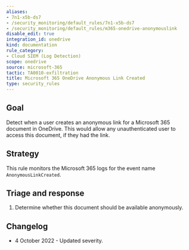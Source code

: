 ```yaml
---
aliases:
- 7n1-x5b-ds7
- /security_monitoring/default_rules/7n1-x5b-ds7
- /security_monitoring/default_rules/m365-onedrive-anonymouslink
disable_edit: true
integration_id: onedrive
kind: documentation
rule_category:
- Cloud SIEM (Log Detection)
scope: onedrive
source: microsoft-365
tactic: TA0010-exfiltration
title: Microsoft 365 OneDrive Anonymous Link Created
type: security_rules
---
```


## Goal
Detect when a user creates an anonymous link for a Microsoft 365 document in OneDrive. This would allow any unauthenticated user to access this document, if they had the link.

## Strategy
This rule monitors the Microsoft 365 logs for the event name `AnonymousLinkCreated`.

## Triage and response
1. Determine whether this document should be available anonymously.

## Changelog
* 4 October 2022 - Updated severity.
